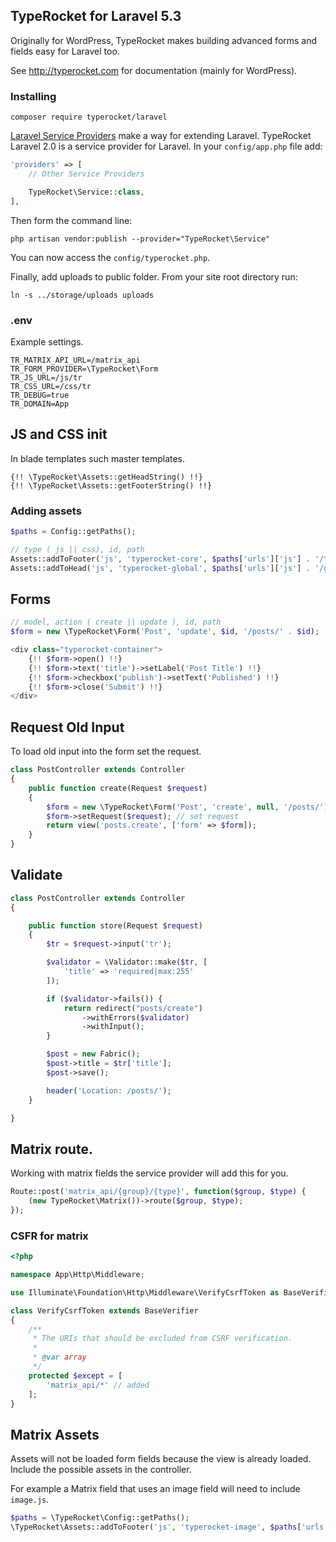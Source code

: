 ## TypeRocket for Laravel 5.3

Originally for WordPress, TypeRocket makes building advanced forms and fields easy for Laravel too.

See http://typerocket.com for documentation (mainly for WordPress).

### Installing

```
composer require typerocket/laravel
```

[Laravel Service Providers](https://laravel.com/docs/5.3/providers#registering-providers) make a way for extending Laravel. TypeRocket Laravel 2.0 is a service provider for Laravel. In your `config/app.php` file add:

```php
'providers' => [
    // Other Service Providers

    TypeRocket\Service::class,
],
```

Then form the command line:

```
php artisan vendor:publish --provider="TypeRocket\Service"
```

You can now access the `config/typerocket.php`.

Finally, add uploads to public folder. From your site root directory run:

```
ln -s ../storage/uploads uploads
```

### .env

Example settings.

```
TR_MATRIX_API_URL=/matrix_api
TR_FORM_PROVIDER=\TypeRocket\Form
TR_JS_URL=/js/tr
TR_CSS_URL=/css/tr
TR_DEBUG=true
TR_DOMAIN=App
```

## JS and CSS init

In blade templates such master templates.

```
{!! \TypeRocket\Assets::getHeadString() !!}
{!! \TypeRocket\Assets::getFooterString() !!}
```

### Adding assets

```php
$paths = Config::getPaths();

// type ( js || css), id, path
Assets::addToFooter('js', 'typerocket-core', $paths['urls']['js'] . '/typerocket.js');
Assets::addToHead('js', 'typerocket-global', $paths['urls']['js'] . '/global.js');
```

## Forms

```php
// model, action ( create || update ), id, path
$form = new \TypeRocket\Form('Post', 'update', $id, '/posts/' . $id);
```

```php
<div class="typerocket-container">
    {!! $form->open() !!}
    {!! $form->text('title')->setLabel('Post Title') !!}
    {!! $form->checkbox('publish')->setText('Published') !!}
    {!! $form->close('Submit') !!}
</div>
```

## Request Old Input

To load old input into the form set the request.

```php
class PostController extends Controller
{
    public function create(Request $request)
    {
        $form = new \TypeRocket\Form('Post', 'create', null, '/posts/');
        $form->setRequest($request); // set request
        return view('posts.create', ['form' => $form]);
    }
}
```

## Validate

```php
class PostController extends Controller
{

    public function store(Request $request)
    {
        $tr = $request->input('tr');

        $validator = \Validator::make($tr, [
            'title' => 'required|max:255'
        ]);

        if ($validator->fails()) {
            return redirect("posts/create")
                ->withErrors($validator)
                ->withInput();
        }

        $post = new Fabric();
        $post->title = $tr['title'];
        $post->save();

        header('Location: /posts/');
    }

}
```

## Matrix route.

Working with matrix fields the service provider will add this for you.

```php
Route::post('matrix_api/{group}/{type}', function($group, $type) {
    (new TypeRocket\Matrix())->route($group, $type);
});
```

### CSFR for matrix

```php
<?php

namespace App\Http\Middleware;

use Illuminate\Foundation\Http\Middleware\VerifyCsrfToken as BaseVerifier;

class VerifyCsrfToken extends BaseVerifier
{
    /**
     * The URIs that should be excluded from CSRF verification.
     *
     * @var array
     */
    protected $except = [
        'matrix_api/*' // added
    ];
}
```

## Matrix Assets

Assets will not be loaded form fields because the view is already loaded. Include the possible assets in the controller.

For example a Matrix field that uses an image field will need to include `image.js`.

```php
$paths = \TypeRocket\Config::getPaths();
\TypeRocket\Assets::addToFooter('js', 'typerocket-image', $paths['urls']['js'] . '/image.js');
```

